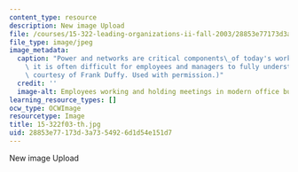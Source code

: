 ```yaml
---
content_type: resource
description: New image Upload
file: /courses/15-322-leading-organizations-ii-fall-2003/28853e77173d3a7354926d1d54e151d7_15-322f03-th.jpg
file_type: image/jpeg
image_metadata:
  caption: "Power and networks are critical components\_of today's workplace, but\
    \ it is often difficult for employees and managers to fully understand them. (Image\
    \ courtesy of Frank Duffy. Used with permission.)"
  credit: ''
  image-alt: Employees working and holding meetings in modern office building.
learning_resource_types: []
ocw_type: OCWImage
resourcetype: Image
title: 15-322f03-th.jpg
uid: 28853e77-173d-3a73-5492-6d1d54e151d7
---
```

New image Upload

